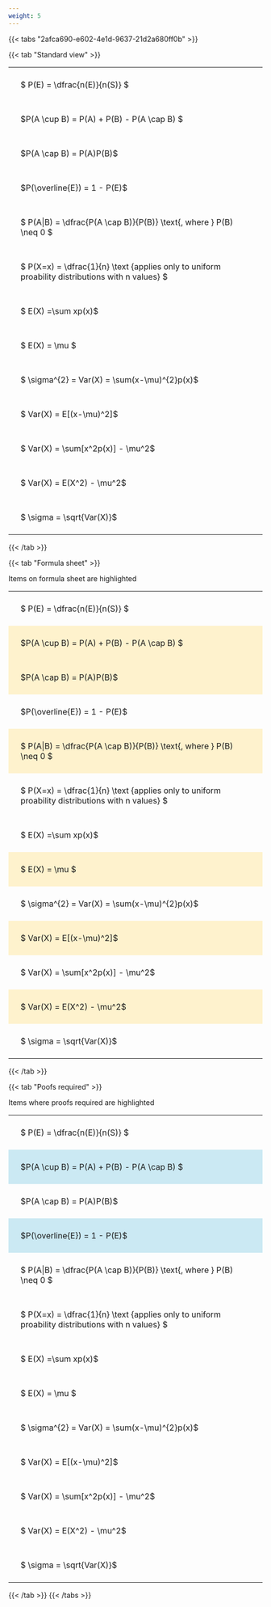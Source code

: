 ```yaml
---
weight: 5
---
```


{{< tabs "2afca690-e602-4e1d-9637-21d2a680ff0b" >}}

{{< tab "Standard view" >}}

<style type="text/css">
#T_fbd9c th.col_heading {
  text-align: left;
  font-size: 1em;
}
#T_fbd9c td {
  text-align: left;
  font-size: 1em;
  padding: 1.5em;
}
</style>
<table id="T_fbd9c">
  <thead>
  </thead>
  <tbody>
    <tr>
      <td id="T_fbd9c_row0_col0" class="data row0 col0" >$ P(E) = \dfrac{n(E)}{n(S)} $</td>
    </tr>
    <tr>
      <td id="T_fbd9c_row1_col0" class="data row1 col0" >$P(A \cup B) = P(A) + P(B) - P(A \cap B) $</td>
    </tr>
    <tr>
      <td id="T_fbd9c_row2_col0" class="data row2 col0" >$P(A \cap B)  = P(A)P(B)$</td>
    </tr>
    <tr>
      <td id="T_fbd9c_row3_col0" class="data row3 col0" >$P(\overline{E}) = 1 - P(E)$</td>
    </tr>
    <tr>
      <td id="T_fbd9c_row4_col0" class="data row4 col0" >$ P(A|B) = \dfrac{P(A \cap B)}{P(B)} \text{, where } P(B) \neq 0 $</td>
    </tr>
    <tr>
      <td id="T_fbd9c_row5_col0" class="data row5 col0" >$ P(X=x) =  \dfrac{1}{n} 
\text {applies only to uniform proability distributions with n values} $</td>
    </tr>
    <tr>
      <td id="T_fbd9c_row6_col0" class="data row6 col0" >$ E(X) =\sum xp(x)$</td>
    </tr>
    <tr>
      <td id="T_fbd9c_row7_col0" class="data row7 col0" >$ E(X) = \mu $</td>
    </tr>
    <tr>
      <td id="T_fbd9c_row8_col0" class="data row8 col0" >$ \sigma^{2} = Var(X) = \sum(x-\mu)^{2}p(x)$</td>
    </tr>
    <tr>
      <td id="T_fbd9c_row9_col0" class="data row9 col0" >$ Var(X) = E[(x-\mu)^2]$</td>
    </tr>
    <tr>
      <td id="T_fbd9c_row10_col0" class="data row10 col0" >$ Var(X) = \sum[x^2p(x)] - \mu^2$</td>
    </tr>
    <tr>
      <td id="T_fbd9c_row11_col0" class="data row11 col0" >$ Var(X) = E(X^2) - \mu^2$</td>
    </tr>
    <tr>
      <td id="T_fbd9c_row12_col0" class="data row12 col0" >$ \sigma = \sqrt{Var(X)}$</td>
    </tr>
  </tbody>
</table>
{{< /tab >}}

{{< tab "Formula sheet" >}}

Items on formula sheet are highlighted 
<br>
<style type="text/css">
#T_0fdc1 th.col_heading {
  text-align: left;
  font-size: 1em;
}
#T_0fdc1 td {
  text-align: left;
  font-size: 1em;
  padding: 1.5em;
}
#T_0fdc1_row0_col0, #T_0fdc1_row3_col0, #T_0fdc1_row5_col0, #T_0fdc1_row6_col0, #T_0fdc1_row8_col0, #T_0fdc1_row10_col0, #T_0fdc1_row12_col0 {
  background-color: rgba(0,0,0,0);
}
#T_0fdc1_row1_col0, #T_0fdc1_row2_col0, #T_0fdc1_row4_col0, #T_0fdc1_row7_col0, #T_0fdc1_row9_col0, #T_0fdc1_row11_col0 {
  background-color: rgba(255,194,10, 0.2);
}
</style>
<table id="T_0fdc1">
  <thead>
  </thead>
  <tbody>
    <tr>
      <td id="T_0fdc1_row0_col0" class="data row0 col0" >$ P(E) = \dfrac{n(E)}{n(S)} $</td>
    </tr>
    <tr>
      <td id="T_0fdc1_row1_col0" class="data row1 col0" >$P(A \cup B) = P(A) + P(B) - P(A \cap B) $</td>
    </tr>
    <tr>
      <td id="T_0fdc1_row2_col0" class="data row2 col0" >$P(A \cap B)  = P(A)P(B)$</td>
    </tr>
    <tr>
      <td id="T_0fdc1_row3_col0" class="data row3 col0" >$P(\overline{E}) = 1 - P(E)$</td>
    </tr>
    <tr>
      <td id="T_0fdc1_row4_col0" class="data row4 col0" >$ P(A|B) = \dfrac{P(A \cap B)}{P(B)} \text{, where } P(B) \neq 0 $</td>
    </tr>
    <tr>
      <td id="T_0fdc1_row5_col0" class="data row5 col0" >$ P(X=x) =  \dfrac{1}{n} 
\text {applies only to uniform proability distributions with n values} $</td>
    </tr>
    <tr>
      <td id="T_0fdc1_row6_col0" class="data row6 col0" >$ E(X) =\sum xp(x)$</td>
    </tr>
    <tr>
      <td id="T_0fdc1_row7_col0" class="data row7 col0" >$ E(X) = \mu $</td>
    </tr>
    <tr>
      <td id="T_0fdc1_row8_col0" class="data row8 col0" >$ \sigma^{2} = Var(X) = \sum(x-\mu)^{2}p(x)$</td>
    </tr>
    <tr>
      <td id="T_0fdc1_row9_col0" class="data row9 col0" >$ Var(X) = E[(x-\mu)^2]$</td>
    </tr>
    <tr>
      <td id="T_0fdc1_row10_col0" class="data row10 col0" >$ Var(X) = \sum[x^2p(x)] - \mu^2$</td>
    </tr>
    <tr>
      <td id="T_0fdc1_row11_col0" class="data row11 col0" >$ Var(X) = E(X^2) - \mu^2$</td>
    </tr>
    <tr>
      <td id="T_0fdc1_row12_col0" class="data row12 col0" >$ \sigma = \sqrt{Var(X)}$</td>
    </tr>
  </tbody>
</table>
{{< /tab >}}

{{< tab "Poofs required" >}}

Items where proofs required are highlighted 
<br>
<style type="text/css">
#T_788a3 th.col_heading {
  text-align: left;
  font-size: 1em;
}
#T_788a3 td {
  text-align: left;
  font-size: 1em;
  padding: 1.5em;
}
#T_788a3_row0_col0, #T_788a3_row2_col0, #T_788a3_row4_col0, #T_788a3_row5_col0, #T_788a3_row6_col0, #T_788a3_row7_col0, #T_788a3_row8_col0, #T_788a3_row9_col0, #T_788a3_row10_col0, #T_788a3_row11_col0, #T_788a3_row12_col0 {
  background-color: rgba(0,0,0,0);
}
#T_788a3_row1_col0, #T_788a3_row3_col0 {
  background-color: rgba(0,150,200, 0.2);
}
</style>
<table id="T_788a3">
  <thead>
  </thead>
  <tbody>
    <tr>
      <td id="T_788a3_row0_col0" class="data row0 col0" >$ P(E) = \dfrac{n(E)}{n(S)} $</td>
    </tr>
    <tr>
      <td id="T_788a3_row1_col0" class="data row1 col0" >$P(A \cup B) = P(A) + P(B) - P(A \cap B) $</td>
    </tr>
    <tr>
      <td id="T_788a3_row2_col0" class="data row2 col0" >$P(A \cap B)  = P(A)P(B)$</td>
    </tr>
    <tr>
      <td id="T_788a3_row3_col0" class="data row3 col0" >$P(\overline{E}) = 1 - P(E)$</td>
    </tr>
    <tr>
      <td id="T_788a3_row4_col0" class="data row4 col0" >$ P(A|B) = \dfrac{P(A \cap B)}{P(B)} \text{, where } P(B) \neq 0 $</td>
    </tr>
    <tr>
      <td id="T_788a3_row5_col0" class="data row5 col0" >$ P(X=x) =  \dfrac{1}{n} 
\text {applies only to uniform proability distributions with n values} $</td>
    </tr>
    <tr>
      <td id="T_788a3_row6_col0" class="data row6 col0" >$ E(X) =\sum xp(x)$</td>
    </tr>
    <tr>
      <td id="T_788a3_row7_col0" class="data row7 col0" >$ E(X) = \mu $</td>
    </tr>
    <tr>
      <td id="T_788a3_row8_col0" class="data row8 col0" >$ \sigma^{2} = Var(X) = \sum(x-\mu)^{2}p(x)$</td>
    </tr>
    <tr>
      <td id="T_788a3_row9_col0" class="data row9 col0" >$ Var(X) = E[(x-\mu)^2]$</td>
    </tr>
    <tr>
      <td id="T_788a3_row10_col0" class="data row10 col0" >$ Var(X) = \sum[x^2p(x)] - \mu^2$</td>
    </tr>
    <tr>
      <td id="T_788a3_row11_col0" class="data row11 col0" >$ Var(X) = E(X^2) - \mu^2$</td>
    </tr>
    <tr>
      <td id="T_788a3_row12_col0" class="data row12 col0" >$ \sigma = \sqrt{Var(X)}$</td>
    </tr>
  </tbody>
</table>
{{< /tab >}}
{{< /tabs >}}